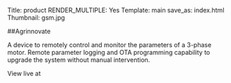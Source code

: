 Title: product
RENDER_MULTIPLE: Yes
Template: main
save_as: index.html
Thumbnail: gsm.jpg

##Agrinnovate

A device to remotely control and monitor the parameters of a 3-phase motor. Remote parameter logging and OTA programming capability to upgrade the system without manual intervention.

View live at


